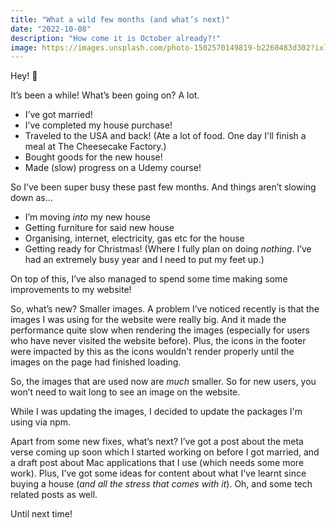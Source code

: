 ```yaml
---
title: "What a wild few months (and what’s next)"
date: "2022-10-08"
description: "How come it is October already?!"
image: https://images.unsplash.com/photo-1502570149819-b2260483d302?ixlib=rb-1.2.1&ixid=MnwxMjA3fDB8MHxwaG90by1wYWdlfHx8fGVufDB8fHx8&auto=format&fit=crop&w=2070&q=80
---
```


Hey! 👋 

It’s been a while! What’s been going on? A lot.

* I’ve got married!
* I’ve completed my house purchase!
* Traveled to the USA and back! (Ate a lot of food. One day I'll finish a meal at The Cheesecake Factory.)
* Bought goods for the new house!
* Made (slow) progress on a Udemy course!

So I’ve been super busy these past few months. And things aren’t slowing down as…

* I’m moving _into_ my new house
* Getting furniture for said new house
* Organising, internet, electricity, gas etc for the house
* Getting ready for Christmas! (Where I fully plan on doing _nothing_. I’ve had an extremely busy year and I need to put my feet up.)

On top of this, I’ve also managed to spend some time making some improvements to my website!

So, what’s new? Smaller images. A problem I’ve noticed recently is that the images I was using for the website were really big. And it made the performance quite slow when rendering the images (especially for users who have never visited the website before). Plus, the icons in the footer were impacted by this as the icons wouldn't render properly until the images on the page had finished loading.

So, the images that are used now are _much_ smaller. So for new users, you won’t need to wait long to see an image on the website.

While I was updating the images, I decided to update the packages I'm using via npm.

Apart from some new fixes, what’s next? I’ve got a post about the meta verse coming up soon which I started working on before I got married, and a draft post about Mac applications that I use (which needs some more work). Plus, I’ve got some ideas for content about what I've learnt since buying a house (_and all the stress that comes with it_). Oh, and some tech related posts as well.

Until next time!